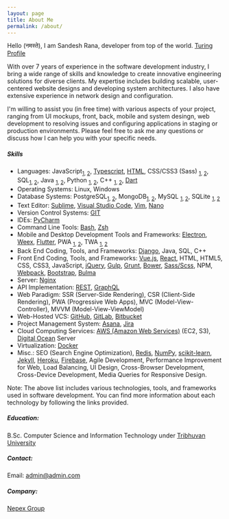 ```yaml
---
layout: page
title: About Me
permalink: /about/
---
```


Hello (नमस्ते), I am Sandesh Rana, developer from top of the world. [Turing Profile](https://matching.turing.com/developer-resume-preview/dae61b3c73a38ab1c6e23c8713daebf39899a11d3439)

With over 7 years of experience in the software development industry, I bring a wide range of skills and knowledge to create innovative engineering solutions for diverse clients. My expertise includes building scalable, user-centered website designs and developing system architectures. I also have extensive experience in network design and configuration.

I'm willing to assist you (in free time) with various aspects of your project, ranging from UI mockups, front, back, mobile and system desingn, web development to resolving issues and configuring applications in staging or production environments. Please feel free to ask me any questions or discuss how I can help you with your specific needs.

##### Skills
- Languages: JavaScript<sub>[1](https://developer.mozilla.org/en-US/docs/Web/JavaScript), [2](https://www.ecma-international.org/publications/standards/Ecma-262.htm)</sub>, [Typescript](https://www.typescriptlang.org/docs/handbook/2/everyday-types.html), [HTML](https://developer.mozilla.org/en-US/docs/Web/HTML), CSS/CSS3 (Sass) <sub>[1](https://developer.mozilla.org/en-US/docs/Web/CSS), [2](https://sass-lang.com/)</sub>, SQL<sub>[1](https://www.w3schools.com/sql/), [2](https://developer.mozilla.org/en-US/docs/Web/SQL)</sub>, Java <sub>[1](https://docs.oracle.com/en/java/), [2](https://www.tutorialspoint.com/java/index.htm)</sub>, Python <sub>[1](https://docs.python.org/), [2](https://www.tutorialspoint.com/python/index.htm)</sub>, C++ <sub>[1](https://en.cppreference.com/w/), [2](https://www.geeksforgeeks.org/c-plus-plus/)</sub>, [Dart](https://dart.dev/guides)
- Operating Systems: Linux, Windows
- Database Systems: PostgreSQL<sub>[1](https://www.postgresql.org/), [2](https://www.postgresql.org/docs/)</sub>, MongoDB<sub>[1](https://www.mongodb.com/), [2](https://docs.mongodb.com/)</sub>, MySQL <sub>[1](https://www.mysql.com/), [2](https://dev.mysql.com/doc/)</sub>, SQLite <sub>[1](https://www.sqlite.org/index.html), [2](https://www.sqlite.org/docs.html)</sub>
- Text Editor: [Sublime](https://www.sublimetext.com/), [Visual Studio Code](https://code.visualstudio.com/), [Vim](https://www.vim.org/), [Nano](https://www.nano-editor.org/)
- Version Control Systems: [GIT](https://git-scm.com/)
- IDEs: [PyCharm](https://www.jetbrains.com/pycharm/)
- Command Line Tools: [Bash](https://www.gnu.org/software/bash/), [Zsh](https://zsh.sourceforge.io/Doc/Release/zsh_toc.html)
- Mobile and Desktop Development Tools and Frameworks: [Electron](https://www.electronjs.org/), [Weex](https://weex.apache.org/), [Flutter](https://docs.flutter.dev/ui/widgets-intro), PWA <sub>[1](https://web.dev/progressive-web-apps/), [2](https://developers.google.com/web/progressive-web-apps)</sub>, TWA <sub>[1](https://developer.android.com/guide/topics/manifest/manifest-twa), [2](https://developer.chrome.com/docs/android/trusted-web-activity/)</sub>
- Back End Coding, Tools, and Frameworks: [Django](https://www.djangoproject.com/), Java, SQL, C++
- Front End Coding, Tools, and Frameworks: [Vue.js](https://vuejs.org/), [React](https://react.dev/learn/describing-the-ui), HTML, HTML5, CSS, CSS3, JavaScript, [jQuery](https://jquery.com/), [Gulp](https://gulpjs.com/), [Grunt](https://gruntjs.com/), [Bower](https://bower.io/), [Sass/Scss](https://sass-lang.com/), NPM, [Webpack](https://webpack.js.org/), [Bootstrap](https://getbootstrap.com/), [Bulma](https://bulma.io/)
- Server: [Nginx](https://nginx.org/)
- API Implementation: [REST](https://restfulapi.net/), [GraphQL](https://graphql.org/)
- Web Paradigm: SSR (Server-Side Rendering), CSR (Client-Side Rendering), PWA (Progressive Web Apps), MVC (Model-View-Controller), MVVM (Model-View-ViewModel)
- Web-Hosted VCS: [GitHub](https://github.com/), [GitLab](https://gitlab.com/), [Bitbucket](https://bitbucket.org/)
- Project Management System: [Asana](https://asana.com/), [Jira](https://www.atlassian.com/software/jira)
- Cloud Computing Services: [AWS (Amazon Web Services)](https://aws.amazon.com/) (EC2, S3), [Digital Ocean](https://www.digitalocean.com/) Server
- Virtualization: [Docker](https://www.docker.com/)
- Misc.: SEO (Search Engine Optimization), [Redis](https://redis.io/), [NumPy](https://numpy.org/), [scikit-learn](https://scikit-learn.org/), [Jekyll](https://jekyllrb.com/), [Heroku](https://www.heroku.com/), [Firebase](https://firebase.google.com/), Agile Development, Performance Improvement for Web, Load Balancing, UI Design, Cross-Browser Development, Cross-Device Development, Media Queries for Responsive Design.

Note: The above list includes various technologies, tools, and frameworks used in software development. You can find more information about each technology by following the links provided.

##### Education: 
B.Sc. Computer Science and Information Technology under [Tribhuvan University](https://tribhuvan-university.edu.np/)

##### Contact:
Email: [admin@admin.com](admin@admin.com)

##### Company:
[Nepex Group](https://www.nepexgroup.com/)
